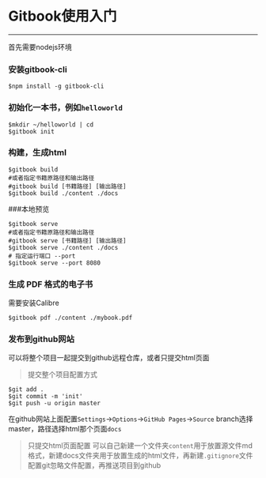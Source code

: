 # Gitbook使用入门
-----
首先需要nodejs环境

### 安装gitbook-cli 
```
$npm install -g gitbook-cli
```
### 初始化一本书，例如`helloworld`
```
$mkdir ~/helloworld | cd
$gitbook init
```
### 构建，生成html
```
$gitbook build
#或者指定书籍原路径和输出路径
#gitbook build [书籍路径] [输出路径]
$gitbook build ./content ./docs
```
###本地预览
```
$gitbook serve
#或者指定书籍原路径和输出路径
#gitbook serve [书籍路径] [输出路径]
$gitbook serve ./content ./docs
# 指定运行端口 --port
$gitbook serve --port 8080
```
### 生成 PDF 格式的电子书
需要安装Calibre
```
$gitbook pdf ./content ./mybook.pdf
```
### 发布到github网站
可以将整个项目一起提交到github远程仓库，或者只提交html页面
> 提交整个项目配置方式
```
$git add .
$git commit -m 'init'
$git push -u origin master
```
在github网站上面配置`Settings`->`Options`->`GitHub Pages`->`Source` branch选择master，路径选择html那个页面`docs`

> 只提交html页面配置
可以自己新建一个文件夹`content`用于放置源文件md格式，新建docs文件夹用于放置生成的html文件，再新建`.gitignore`文件配置git忽略文件配置，再推送项目到github
